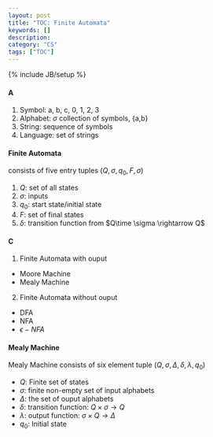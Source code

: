 ```yaml
---
layout: post
title: "TOC: Finite Automata"
keywords: []
description: 
category: "CS" 
tags: ["TOC"]
---
```

{% include JB/setup %}

#### A
1. Symbol: a, b, c, 0, 1, 2, 3
2. Alphabet: $\sigma$ collection of symbols, {a,b}
3. String: sequence of symbols
4. Language: set of strings

#### Finite Automata
consists of five entry tuples $(Q, \sigma, q_0, F, \sigma)$
1. $Q$: set of all states
2. $\sigma$: inputs
3. $q_0$: start state/initial state
4. $F$: set of final states
5. $\delta$: transition function from $Q\time \sigma \rightarrow Q$


#### C
1. Finite Automata with ouput
- Moore Machine
- Mealy Machine

2. Finite Automata without ouput
- DFA
- NFA
- $\epsilon - NFA$


#### Mealy Machine
Mealy Machine consists of six element tuple $(Q, \sigma, \Delta, \delta, \lambda, q_0)$
- $Q$: Finite set of states
- $\sigma$: finite non-empty set of input alphabets
- $\Delta$: the set of ouput alphabets
- $\delta$: transition function: $Q \times \sigma \rightarrow Q$
- $\lambda$: output function: $\sigma \times Q \rightarrow \Delta$
- $q_0$: Initial state
